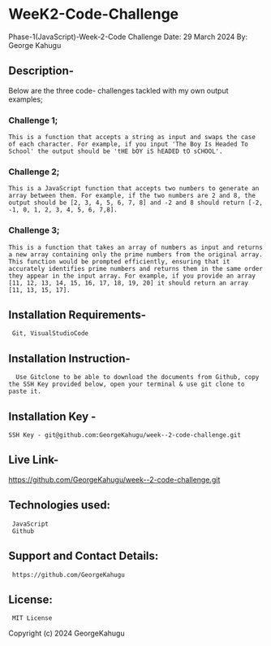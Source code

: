 
# WeeK2-Code-Challenge

Phase-1(JavaScript)-Week-2-Code Challenge
Date: 29 March 2024
By: George Kahugu

## Description-
   Below are the three code- challenges tackled with my own output examples;

   ### Challenge 1;
    This is a function that accepts a string as input and swaps the case of each character. For example, if you input 'The Boy Is Headed To School' the output should be 'tHE bOY iS hEADED tO sCHOOL'.
    
   ### Challenge 2;
    This is a JavaScript function that accepts two numbers to generate an array between them. For example, if the two numbers are 2 and 8, the output should be [2, 3, 4, 5, 6, 7, 8] and -2 and 8 should return [-2, -1, 0, 1, 2, 3, 4, 5, 6, 7,8].
    
 ### Challenge 3;
    This is a function that takes an array of numbers as input and returns a new array containing only the prime numbers from the original array. This function would be prompted efficiently, ensuring that it accurately identifies prime numbers and returns them in the same order they appear in the input array. For example, if you provide an array [11, 12, 13, 14, 15, 16, 17, 18, 19, 20] it should return an array [11, 13, 15, 17].
    
    

## Installation Requirements-
     Git, VisualStudioCode
 
## Installation Instruction-
      Use Gitclone to be able to download the documents from Github, copy the SSH Key provided below, open your terminal & use git clone to paste it. 
      
## Installation Key -
    SSH Key - git@github.com:GeorgeKahugu/week--2-code-challenge.git

## Live Link-
   https://github.com/GeorgeKahugu/week--2-code-challenge.git
     
## Technologies used:
     JavaScript
     Github

## Support and Contact Details:
     https://github.com/GeorgeKahugu

## License: 
     MIT License

Copyright (c) 2024 GeorgeKahugu
     

      

